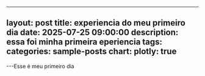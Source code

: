 

---
layout: post
title: experiencia do meu primeiro dia 
date: 2025-07-25 09:00:00
description: essa foi minha primeira eperiencia 
tags: 
categories: sample-posts
chart:
  plotly: true
------

---Esse é meu primeiro dia 
